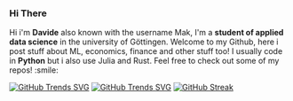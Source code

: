 ### Hi There

<p>
Hi i'm <b>Davide</b> also known with the username Mak, I'm a <b>student of applied data science</b> in the university of Göttingen. Welcome to my Github, here i post stuff about ML, economics, finance and other stuff too!
I usually code in <b>Python</b> but i also use Julia and Rust.
Feel free to check out some of my repos! :smile:


[![GitHub Trends SVG](https://api.githubtrends.io/user/svg/mak8427/langs?time_range=one_year&loc_metric=changed&theme=dark)](https://githubtrends.io)
[![GitHub Trends SVG](https://api.githubtrends.io/user/svg/mak8427/langs?time_range=one_year&theme=dark)](https://githubtrends.io)
[![GitHub Streak](https://github-readme-streak-stats-rho-murex.vercel.app?user=Mak8427&theme=dark)](https://git.io/streak-stats) 
